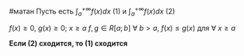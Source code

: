 #матан 
Пусть есть $\int_a^{+ \infty} f(x) dx \ (1)$ и $\int_a^{+ \infty} f(x) dx \ (2)$

$f(x) \geq 0, \ g(x) \geq 0; \ x \geq a$
$f, g \in R[a; b] \ \forall \ b > a, \ f(x) \leq g(x)$ для $\forall \ x \geq a$

**Если (2) сходится, то (1) сходится**